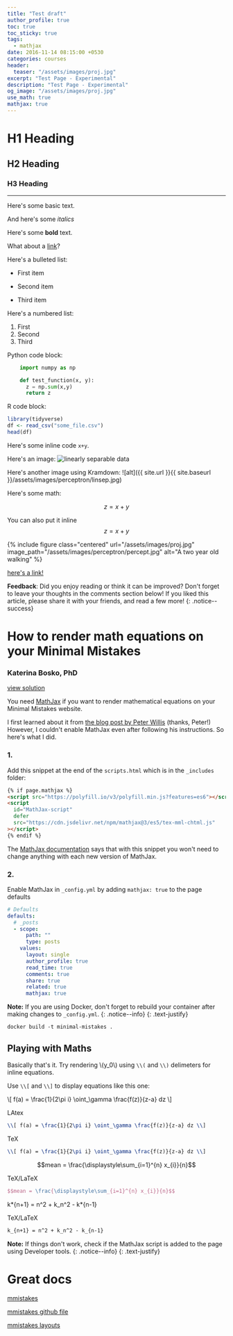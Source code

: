 ```yaml
---
title: "Test draft"
author_profile: true
toc: true
toc_sticky: true
tags:
  - mathjax
date: 2016-11-14 08:15:00 +0530
categories: courses
header:
  teaser: "/assets/images/proj.jpg"
excerpt: "Test Page - Experimental"
description: "Test Page - Experimental"
og_image: "/assets/images/proj.jpg"
use_math: true
mathjax: true
---
```


# H1 Heading

## H2 Heading

### H3 Heading

---

Here's some basic text.

And here's some _italics_

Here's some **bold** text.

What about a [link](https://github.com/dataoptimal)?

Here's a bulleted list:

- First item

* Second item

- Third item

Here's a numbered list:

1. First
2. Second
3. Third

Python code block:

```python
    import numpy as np

    def test_function(x, y):
      z = np.sum(x,y)
      return z
```

R code block:

```r
library(tidyverse)
df <- read_csv("some_file.csv")
head(df)
```

Here's some inline code `x+y`.

Here's an image:
<img src="{{ site.url }}{{ site.baseurl }}/assets/images/perceptron/linsep.jpg" alt="linearly separable data">

Here's another image using Kramdown:
![alt]({{ site.url }}{{ site.baseurl }}/assets/images/perceptron/linsep.jpg)

Here's some math:

$$z=x+y$$

You can also put it inline $$z=x+y$$

{% include figure class="centered" url="/assets/images/proj.jpg" image_path="/assets/images/perceptron/percept.jpg" alt="A two year old walking" %}

[here's a link!](http://www.today.com/parents/unborn-babies-are-hearing-you-loud-clear-8C11005474)

**Feedback**: Did you enjoy reading or think it can be improved? Don't forget to leave your thoughts in the comments section below! If you liked this article, please share it with your friends, and read a few more!
{: .notice--success}

# How to render math equations on your Minimal Mistakes

### Katerina Bosko, PhD

[view solution](https://www.cross-validated.com/How-to-render-math-on-Minimal-Mistakes/)

You need [MathJax](https://www.mathjax.org) if you want to render mathematical equations on your Minimal Mistakes website.

I first learned about it from [the blog post by Peter Willis](http://www.pwills.com/posts/2017/12/20/website.html) (thanks, Peter!) However, I couldn't enable MathJax even after following his instructions. So here's what I did.

### 1.

Add this snippet at the end of the `scripts.html` which is in the `_includes` folder:

```html
{% if page.mathjax %}
<script src="https://polyfill.io/v3/polyfill.min.js?features=es6"></script>
<script
  id="MathJax-script"
  defer
  src="https://cdn.jsdelivr.net/npm/mathjax@3/es5/tex-mml-chtml.js"
></script>
{% endif %}
```

The [MathJax documentation](https://www.mathjax.org/#gettingstarted) says that with this snippet you won't need to change anything with each new version of MathJax.

### 2.

Enable MathJax in `_config.yml` by adding `mathjax: true` to the page defaults

```yml
# Defaults
defaults:
  # _posts
  - scope:
      path: ""
      type: posts
    values:
      layout: single
      author_profile: true
      read_time: true
      comments: true
      share: true
      related: true
      mathjax: true
```

<i class="far fa-sticky-note"></i> **Note:** If you are using Docker, don't forget to rebuild your container after making changes to `_config.yml`.
{: .notice--info}
{: .text-justify}

```
docker build -t minimal-mistakes .
```

## Playing with Maths

Basically that's it. Try rendering \\(y_0\\) using `\\(` and `\\)` delimeters for inline equations.

Use `\\[` and `\\]` to display equations like this one:

\\[ f(a) = \frac{1}{2\pi i} \oint_\gamma \frac{f(z)}{z-a} dz \\]

LAtex

```latex
\\[ f(a) = \frac{1}{2\pi i} \oint_\gamma \frac{f(z)}{z-a} dz \\]
```

TeX

```tex
\\[ f(a) = \frac{1}{2\pi i} \oint_\gamma \frac{f(z)}{z-a} dz \\]
```

$$mean = \frac{\displaystyle\sum_{i=1}^{n} x_{i}}{n}$$

TeX/LaTeX

```tex
$$mean = \frac{\displaystyle\sum_{i=1}^{n} x_{i}}{n}$$
```

k*{n+1} = n^2 + k_n^2 - k*{n-1}

TeX/LaTeX

```tex
k_{n+1} = n^2 + k_n^2 - k_{n-1}
```

<i class="far fa-sticky-note"></i> **Note:** If things don't work, check if the MathJax script is added to the page using Developer tools.
{: .notice--info}
{: .text-justify}

# Great docs

[mmistakes](https://mmistakes.github.io/minimal-mistakes/docs/helpers/)

[mmistakes github file](https://github.com/mmistakes/minimal-mistakes/blob/master/docs/_posts/2010-09-09-post-gallery.md)

[mmistakes layouts](https://mmistakes.github.io/minimal-mistakes/docs/layouts/#splash-page-layout)
